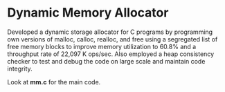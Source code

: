 # Dynamic Memory Allocator

Developed a dynamic storage allocator for C programs by programming own versions of malloc, calloc, realloc, and free using a segregated list of free memory blocks to improve memory utilization to 60.8% and a throughput rate of 22,097 K ops/sec. Also employed a heap consistency checker to test and debug the code on large scale and maintain code integrity.

Look at **mm.c** for the main code.

